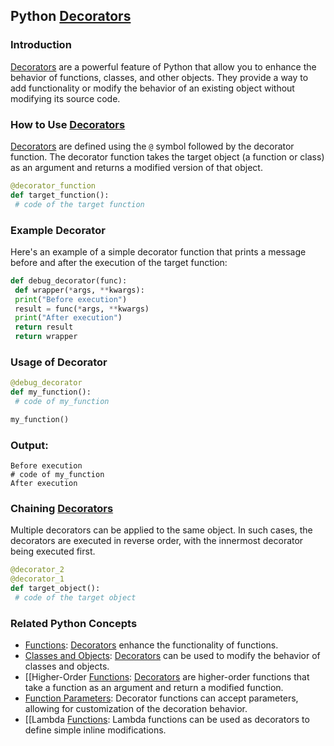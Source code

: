## Python [Decorators](./../decorators/)

### Introduction
 [Decorators](./../decorators/) are a powerful feature of Python that allow you to enhance the behavior of functions, classes, and other objects. They provide a way to add functionality or modify the behavior of an existing object without modifying its source code.

### How to Use [Decorators](./../decorators/)
 [Decorators](./../decorators/) are defined using the `@` symbol followed by the decorator function. The decorator function takes the target object (a function or class) as an argument and returns a modified version of that object.

```python
@decorator_function
def target_function():
 # code of the target function
```

### Example Decorator
Here's an example of a simple decorator function that prints a message before and after the execution of the target function:

```python
def debug_decorator(func):
 def wrapper(*args, **kwargs):
 print("Before execution")
 result = func(*args, **kwargs)
 print("After execution")
 return result
 return wrapper
```

### Usage of Decorator
```python
@debug_decorator
def my_function():
 # code of my_function

my_function()
```

### Output:
```console
Before execution
# code of my_function
After execution
```

### Chaining [Decorators](./../decorators/)
Multiple decorators can be applied to the same object. In such cases, the decorators are executed in reverse order, with the innermost decorator being executed first.

```python
@decorator_2
@decorator_1
def target_object():
 # code of the target object
```

### Related Python Concepts

- [Functions](./../functions/): [Decorators](./../decorators/) enhance the functionality of functions.
- [Classes and Objects](./../classes-and-objects/): [Decorators](./../decorators/) can be used to modify the behavior of classes and objects.
- [[Higher-Order [Functions](./../functions/): [Decorators](./../decorators/) are higher-order functions that take a function as an argument and return a modified function.
- [Function Parameters](./../function-parameters/): Decorator functions can accept parameters, allowing for customization of the decoration behavior.
- [[Lambda [Functions](./../functions/): Lambda functions can be used as decorators to define simple inline modifications.